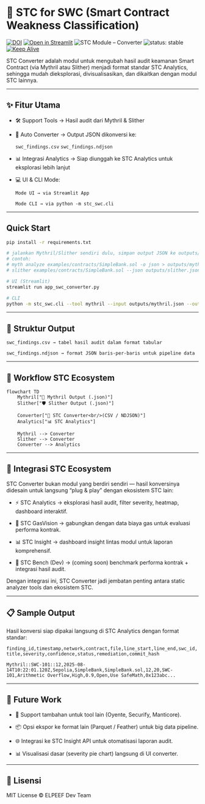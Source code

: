 # 🔐 STC for SWC (Smart Contract Weakness Classification)

[![DOI](https://zenodo.org/badge/DOI/10.5281/zenodo.16888878.svg)](https://doi.org/10.5281/zenodo.16888878)
[![Open in Streamlit](https://static.streamlit.io/badges/streamlit_badge_black_white.svg)](https://stc-converter.streamlit.app/)
![STC Module – Converter](https://img.shields.io/badge/STC%20Module-Converter-orange)
![status: stable](https://img.shields.io/badge/status-stable-brightgreen)
[![Keep Alive](https://github.com/mrbrightsides/stc-swc/actions/workflows/ping.yml/badge.svg)](https://github.com/mrbrightsides/stc-swc/actions/workflows/ping.yml)

STC Converter adalah modul untuk mengubah hasil audit keamanan Smart Contract (via Mythril atau Slither) menjadi format standar STC Analytics, sehingga mudah dieksplorasi, divisualisasikan, dan dikaitkan dengan modul STC lainnya.

---

## ✨ Fitur Utama

- 🛠 Support Tools → Hasil audit dari Mythril & Slither

- 🔄 Auto Converter → Output JSON dikonversi ke:

  `swc_findings.csv`
  `swc_findings.ndjson`

- 📊 Integrasi Analytics → Siap diunggah ke STC Analytics untuk eksplorasi lebih lanjut

- 💻 UI & CLI Mode:

  `Mode UI → via Streamlit App`

  `Mode CLI → via python -m stc_swc.cli`

---

## Quick Start

```bash
pip install -r requirements.txt

# jalankan Mythril/Slither sendiri dulu, simpan output JSON ke outputs/
# contoh:
# myth analyze examples/contracts/SimpleBank.sol -o json > outputs/mythril.json
# slither examples/contracts/SimpleBank.sol --json outputs/slither.json

# UI (Streamlit)
streamlit run app_swc_converter.py

# CLI
python -m stc_swc.cli --tool mythril --input outputs/mythril.json --out-dir outputs
```

---

## 📂 Struktur Output

  `swc_findings.csv → tabel hasil audit dalam format tabular`

  `swc_findings.ndjson → format JSON baris-per-baris untuk pipeline data`

---

## 🔗 Workflow STC Ecosystem

```mermaid
flowchart TD
    Mythril["🧠 Mythril Output (.json)"]
    Slither["🛡 Slither Output (.json)"]

    Converter["🔄 STC Converter<br/>(CSV / NDJSON)"]
    Analytics["📊 STC Analytics"]

    Mythril --> Converter
    Slither --> Converter
    Converter --> Analytics
```

---

## 🔗 Integrasi STC Ecosystem

STC Converter bukan modul yang berdiri sendiri — hasil konversinya didesain untuk langsung “plug & play” dengan ekosistem STC lain:

- ⚡ STC Analytics → eksplorasi hasil audit, filter severity, heatmap, dashboard interaktif.

- 💸 STC GasVision → gabungkan dengan data biaya gas untuk evaluasi performa kontrak.

- 📊 STC Insight → dashboard insight lintas modul untuk laporan komprehensif.

- 🧪 STC Bench (Dev) → (coming soon) benchmark performa kontrak + integrasi hasil audit.

Dengan integrasi ini, STC Converter jadi jembatan penting antara static analyzer tools dan ekosistem STC.

---

## 📋 Sample Output

Hasil konversi siap dipakai langsung di STC Analytics dengan format standar:

  `finding_id,timestamp,network,contract,file,line_start,line_end,swc_id,title,severity,confidence,status,remediation,commit_hash`
  
  `Mythril::SWC-101::12,2025-08-14T10:22:01.120Z,Sepolia,SimpleBank,SimpleBank.sol,12,20,SWC-101,Arithmetic Overflow,High,0.9,Open,Use SafeMath,0x123abc...`

---

## 🚀 Future Work

- 🔄 Support tambahan untuk tool lain (Oyente, Securify, Manticore).

- 📦 Opsi ekspor ke format lain (Parquet / Feather) untuk big data pipeline.

- 🌐 Integrasi ke STC Insight API untuk otomatisasi laporan audit.

- 📊 Visualisasi dasar (severity pie chart) langsung di UI converter.

---

## 📜 Lisensi

MIT License © ELPEEF Dev Team
